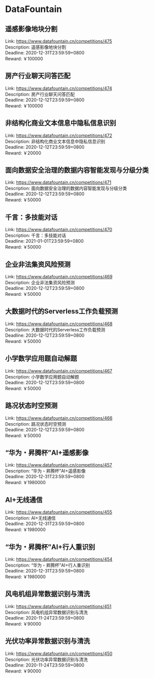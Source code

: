 # DataFountain



## 遥感影像地块分割

Link: https://www.datafountain.cn/competitions/475  
Description: 遥感影像地块分割  
Deadline: 2020-12-31T23:59:59+0800  
Reward: ￥100000  


## 房产行业聊天问答匹配

Link: https://www.datafountain.cn/competitions/474  
Description: 房产行业聊天问答匹配  
Deadline: 2020-12-12T23:59:59+0800  
Reward: ￥100000  


## 非结构化商业文本信息中隐私信息识别

Link: https://www.datafountain.cn/competitions/472  
Description: 非结构化商业文本信息中隐私信息识别  
Deadline: 2020-12-12T23:59:59+0800  
Reward: ￥20000  


## 面向数据安全治理的数据内容智能发现与分级分类

Link: https://www.datafountain.cn/competitions/471  
Description: 面向数据安全治理的数据内容智能发现与分级分类  
Deadline: 2020-12-12T23:59:59+0800  
Reward: ￥50000  


## 千言：多技能对话

Link: https://www.datafountain.cn/competitions/470  
Description: 千言：多技能对话  
Deadline: 2021-01-01T23:59:59+0800  
Reward: ￥50000  


## 企业非法集资风险预测

Link: https://www.datafountain.cn/competitions/469  
Description: 企业非法集资风险预测  
Deadline: 2020-12-12T23:59:59+0800  
Reward: ￥50000  


## 大数据时代的Serverless工作负载预测

Link: https://www.datafountain.cn/competitions/468  
Description: 大数据时代的Serverless工作负载预测  
Deadline: 2020-12-12T23:59:59+0800  
Reward: ￥50000  


## 小学数学应用题自动解题

Link: https://www.datafountain.cn/competitions/467  
Description: 小学数学应用题自动解题  
Deadline: 2020-12-12T23:59:59+0800  
Reward: ￥50000  


## 路况状态时空预测

Link: https://www.datafountain.cn/competitions/466  
Description: 路况状态时空预测  
Deadline: 2020-12-12T23:59:59+0800  
Reward: ￥50000  


## “华为・昇腾杯”AI+遥感影像

Link: https://www.datafountain.cn/competitions/457  
Description: “华为・昇腾杯”AI+遥感影像  
Deadline: 2020-12-31T23:59:59+0800  
Reward: ￥1980000  


## AI+无线通信

Link: https://www.datafountain.cn/competitions/455  
Description: AI+无线通信  
Deadline: 2020-12-31T23:59:59+0800  
Reward: ￥1980000  


## “华为・昇腾杯”AI+行人重识别

Link: https://www.datafountain.cn/competitions/454  
Description: “华为・昇腾杯”AI+行人重识别  
Deadline: 2020-12-31T23:59:59+0800  
Reward: ￥1980000  


## 风电机组异常数据识别与清洗 

Link: https://www.datafountain.cn/competitions/451  
Description: 风电机组异常数据识别与清洗   
Deadline: 2020-11-24T23:59:59+0800  
Reward: ￥90000  


## 光伏功率异常数据识别与清洗

Link: https://www.datafountain.cn/competitions/450  
Description: 光伏功率异常数据识别与清洗  
Deadline: 2020-11-24T23:59:59+0800  
Reward: ￥90000  

